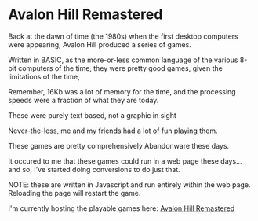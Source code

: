 # Avalon Hill Remastered
Back at the dawn of time (the 1980s) when the first desktop computers were appearing, Avalon Hill produced a series of games.

Written in BASIC, as the more-or-less common language of the various 8-bit computers of the time, they were pretty good games, given the limitations of the time,

Remember, 16Kb was a lot of memory for the time, and the processing speeds were a fraction of what they are today.

These were purely text based, not a graphic in sight

Never-the-less, me and my friends had a lot of fun playing them.

These games are pretty comprehensively Abandonware these days.

It occured to me that these games could run in a web page these days...
and so, I've started doing conversions to do just that.

NOTE: these are written in Javascript and run entirely within the web page. Reloading the page will restart the game.

I'm currently hosting the playable games here: [Avalon Hill Remastered](https://studio13.mithril.com.au/avalon_hill.html)
